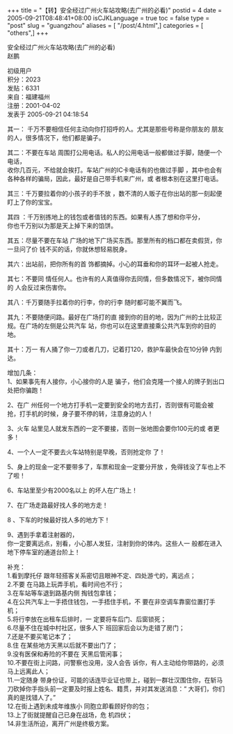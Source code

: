 +++
title = "【转】安全经过广州火车站攻略(去广州的必看)"
postid = 4
date = 2005-09-21T08:48:41+08:00
isCJKLanguage = true
toc = false
type = "post"
slug = "guangzhou"
aliases = [ "/post/4.html",]
categories = [ "others",]
+++


安全经过广州火车站攻略(去广州的必看)  
赵鹏

初级用户  
积分：2023  
发贴：6331  
来自：福建福州  
注册：2001-04-02  
发表于 2005-09-21 04:18:54

其一： 千万不要相信任何主动向你打招呼的人。尤其是那些号称是你朋友的
朋友的人，很多情况下，他们都是骗子。 　<!--more-->

其二：不要在车站
周围打公用电话。私人的公用电话一般都做过手脚，随便一个电话，  
收你几百元，不给就会挨打。车站广州的IC卡电话有的也做过手脚
，其中也会有各种各样的骗局，因此，最好是自己带手机来广州，或
者根本别在这里打电话。

其三：千万要拉着你的小孩子的手不放
，数不清的人贩子在你出站的那一刻起便盯上了你的宝宝。

其四 ：千万别拣地上的钱包或者值钱的东西。如果有人拣了想和你平分，  
你也千万别以为那是天上掉下来的馅饼。

其五：尽量不要在车站
广场的地下广场买东西。那里所有的档口都在卖假货，你一旦问了价
钱不买的话，你就休想轻易脱身。

其六：出站前，把你所有的首 饰都摘掉。小心的耳垂和你的耳环一起被人抢走。

其七：不要同
情任何人。也许有的人真值得你去同情，但多数情况下，被你同情的
人会反过来伤害你。

其八：千万要随手拉着你的行李，你的行李 随时都可能不翼而飞。

其九：不要随便问路。最好在广场打的直
接到你的目的地，因为广州的士比较正规。在广场的左侧是公共汽车
站，你也可以在这里直接乘公共汽车到你的目的地。

其十：万一 有人捅了你一刀或者几刀，记着打120，救护车最快会在10分钟
内到达。

增加几条：  
1、如果事先有人接你，小心接你的人是
骗子，他们会克隆一个接人的牌子到出口处把你骗跑！

2、在广 州任何一个地方打手机一定要到安全的地方去打，否则很有可能会被
抢，打手机的时候，身子要不停的转，注意身边的人！

3、火车 站里见人就发东西的一定不要接，否则一张地图会要你100元的或
者更多！

4、一个人一定不要去火车站特别是早晚，否则抢定你 了！

5、身上的现金一定不要带多了，车票和现金一定要分开放
，免得钱没了车也上不了啦！

6、车站里至少有2000名以上 的坏人在广场上！

7、在广场走路最好找人多的地方走！

8 、下车的时候最好找人多的地方下！

9、遇到手拿着注射器的，  
你一定要离远点，别看，小心那人发狂，注射到你的体内。这些人一
般都在进入地下停车室的通道台阶上！

补充：  
1.看到摩托仔 跟年轻搭客关系密切且眼神不定、四处游弋的，离远点；  
2.不要 在马路上玩弄手机，看时间也不行；  
3.在车站等车退到路基内侧 掏钱包拿钱；  
4.在公共汽车上一手捂住钱包，一手捂住手机，不
要在非空调车靠窗位置打手机；  
5.将行李放在出租车后排时，一 定要将车后门、后窗锁死；  
6.尽量不住在城中村社区，很多人下 班回家后会以为走错了房门；  
7.还是不要买笔记本了；  
8.住 在某些地方天黑以后就不要出门了；  
9.没有医保和寿险的不要在 天黑后管闲事；  
10.不要在街上问路，问警察也没用，没人会告
诉你，有人主动给你带路的，必须马上远离此人；  
11.一定随身
带身份证，可能的话连毕业证也带上，碰到一群壮汉围住你，在斩马
刀砍掉你手指头前一定要及时报上姓名、籍贯，并对其发送消息：“
大哥们，你们真的是找错人了。”  
12.在街上遇到未成年维族小 同胞立即看顾好你的包；  
13.上了街就提醒自己已身在战场，危 机四伏；  
14.非生活所迫，离开广州是终极方案。

